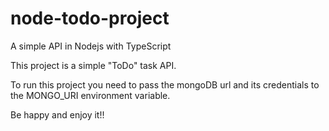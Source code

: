 # node-todo-project
A simple API in Nodejs with TypeScript

This project is a simple "ToDo" task API.

To run this project you need to pass the mongoDB url and its credentials to the MONGO_URI environment variable.

Be happy and enjoy it!!
